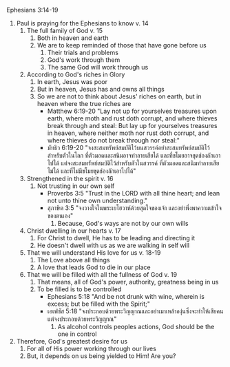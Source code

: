 Ephesians 3:14-19

1. Paul is praying for the Ephesians to know v. 14
	1. The full family of God v. 15
		1. Both in heaven and earth
		2. We are to keep reminded of those that have gone before us
			1. Their trials and problems
			2. God's work through them
			3. The same God will work through us
	2. According to God's riches in Glory
		1. In earth, Jesus was poor
		2. But in heaven, Jesus has and owns all things
		3. So we are not to think about Jesus' riches on earth, but in heaven where the true riches are
			- Matthew 6:19-20 "Lay not up for yourselves treasures upon earth, where moth and rust doth corrupt, and where thieves break through and steal: But lay up for yourselves treasures in heaven, where neither moth nor rust doth corrupt, and where thieves do not break through nor steal:"
			- มัทธิว 6:19-20 "จงสะสมทรัพย์สมบัติไว้บนสวรรค์อย่าสะสมทรัพย์สมบัติไว้สำหรับตัวในโลก ที่ตัวมอดและสนิมอาจทำลายเสียได้ และที่ขโมยอาจขุดช่องลักเอาไปได้ แต่จงสะสมทรัพย์สมบัติไว้สำหรับตัวในสวรรค์ ที่ตัวมอดและสนิมทำลายเสียไม่ได้ และที่ไม่มีขโมยขุดช่องลักเอาไปได้"
	3. Strengthened in the spirit v. 16
		1. Not trusting in our own self
			- Proverbs 3:5 "Trust in the LORD with all thine heart; and lean not unto thine own understanding."
			- สุภาษิต 3:5 "จงวางใจในพระเยโฮวาห์ด้วยสุดใจของเจ้า และอย่าพึ่งพาความเข้าใจของตนเอง"
				1. Because, God's ways are not by our own wills
	4. Christ dwelling in our hearts v. 17
		1. For Christ to dwell, He has to be leading and directing it
		2. He doesn't dwell with us as we are walking in self will
	5. That we will understand His love for us v. 18-19
		1. The Love above all things
		2. A love that leads God to die in our place
	6. That we will be filled with all the fullness of God v. 19
		1. That means, all of God's power, authority, greatness being in us
		2. To be filled is to be controlled
			- Ephesians 5:18 "And be not drunk with wine, wherein is excess; but be filled with the Spirit;"
			- เอเฟซัส 5:18 "จงประกอบด้วยพระวิญญาณและอย่าเมาเหล้าองุ่นซึ่งจะทำให้เสียคน แต่จงประกอบด้วยพระวิญญาณ"
				1. As alcohol controls peoples actions, God should be the one in control
2. Therefore, God's greatest desire for us
	1. For all of His power working through our lives
	2. But, it depends on us being yielded to Him! Are you?